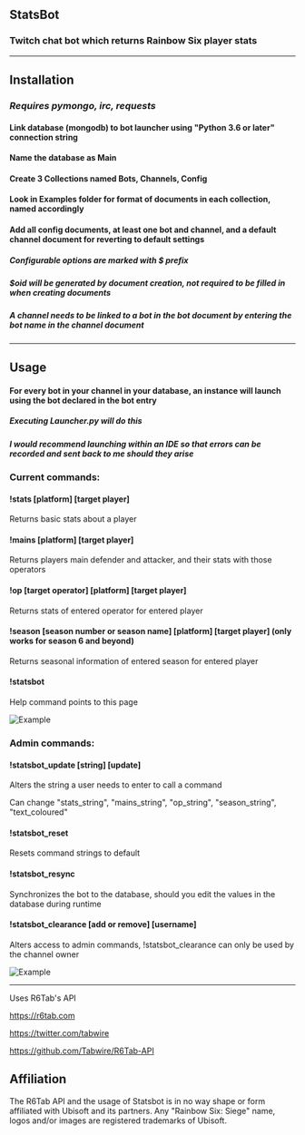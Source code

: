 ## StatsBot
### Twitch chat bot which returns Rainbow Six player stats

<hr>

## Installation

### *Requires pymongo, irc, requests*

#### Link database (mongodb) to bot launcher using "Python 3.6 or later" connection string

#### Name the database as Main

#### Create 3 Collections named Bots, Channels, Config

#### Look in Examples folder for format of documents in each collection, named accordingly

#### Add all config documents, at least one bot and channel, and a default channel document for reverting to default settings

##### Configurable options are marked with $ prefix

##### $oid will be generated by document creation, not required to be filled in when creating documents

##### A channel needs to be linked to a bot in the bot document by entering the bot name in the channel document

<hr>

## Usage

#### For every bot in your channel in your database, an instance will launch using the bot declared in the bot entry

##### Executing Launcher.py will do this

##### I would recommend launching within an IDE so that errors can be recorded and sent back to me should they arise

### Current commands:

#### !stats [platform] [target player]

Returns basic stats about a player

#### !mains [platform] [target player]

Returns players main defender and attacker, and their stats with those operators

#### !op [target operator] [platform] [target player]

Returns stats of entered operator for entered player

#### !season [season number or season name] [platform] [target player] (only works for season 6 and beyond)

Returns seasonal information of entered season for entered player

#### !statsbot

Help command points to this page

![Example](https://i.imgur.com/BrjldqW.png)

### Admin commands:

#### !statsbot_update [string] [update]

Alters the string a user needs to enter to call a command

Can change "stats_string", "mains_string", "op_string", "season_string", "text_coloured"

#### !statsbot_reset

Resets command strings to default

#### !statsbot_resync

Synchronizes the bot to the database, should you edit the values in the database during runtime

#### !statsbot_clearance [add or remove] [username]

Alters access to admin commands, !statsbot_clearance can only be used by the channel owner

![Example](https://imgur.com/oo5hFHM.png)

<hr>

Uses R6Tab's API

https://r6tab.com

https://twitter.com/tabwire

https://github.com/Tabwire/R6Tab-API

## Affiliation
The R6Tab API and the usage of Statsbot is in no way shape or form affiliated with Ubisoft and its partners. Any "Rainbow Six: Siege" name, logos and/or images are registered trademarks of Ubisoft.
